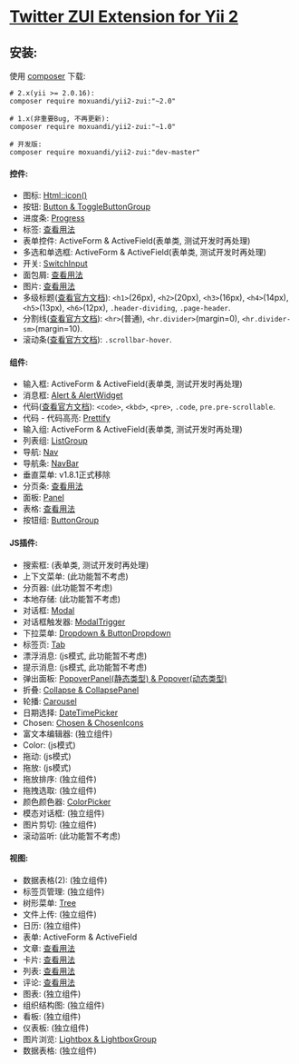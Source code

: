 [Twitter ZUI Extension for Yii 2](http://zui.sexy)
================


安装:
------------
使用 [composer](http://getcomposer.org/download/) 下载:
```
# 2.x(yii >= 2.0.16):
composer require moxuandi/yii2-zui:"~2.0"

# 1.x(非重要Bug, 不再更新):
composer require moxuandi/yii2-zui:"~1.0"

# 开发版:
composer require moxuandi/yii2-zui:"dev-master"
```


#### 控件:
-   图标: [Html::icon()](docs/control-icon.md)
-   按钮: [Button & ToggleButtonGroup](docs/control-button.md)
-   进度条: [Progress](docs/control-progressbar.md)
-   标签: [查看用法](docs/control-label.md)
-   表单控件: ActiveForm & ActiveField(表单类, 测试开发时再处理)
-   多选和单选框: ActiveForm & ActiveField(表单类, 测试开发时再处理)
-   开关: [SwitchInput](docs/control-switch.md)
-   面包屑: [查看用法](docs/control-breadcrumb.md)
-   图片: [查看用法](docs/control-image.md)
-   多级标题([查看官方文档](http://zui.sexy/#control/header)): `<h1>`(26px), `<h2>`(20px), `<h3>`(16px), `<h4>`(14px), `<h5>`(13px), `<h6>`(12px), `.header-dividing`, `.page-header`.
-   分割线([查看官方文档](http://zui.sexy/#control/divider)): `<hr>`(普通), `<hr.divider>`(margin=0), `<hr.divider-sm>`(margin=10).
-   滚动条([查看官方文档](http://zui.sexy/#control/scrollbar)): `.scrollbar-hover`.

#### 组件:
-   输入框: ActiveForm & ActiveField(表单类, 测试开发时再处理)
-   消息框: [Alert & AlertWidget](docs/component-alert.md)
-   代码([查看官方文档](http://zui.sexy/#component/code)): `<code>`, `<kbd>`, `<pre>`, `.code`, `pre.pre-scrollable`.
-   代码 - 代码高亮: [Prettify](docs/component-code-prettify.md)
-   输入组: ActiveForm & ActiveField(表单类, 测试开发时再处理)
-   列表组: [ListGroup](docs/component-listgroup.md)
-   导航: [Nav](docs/component-nav.md)
-   导航条: [NavBar](docs/component-navbar.md)
-   垂直菜单: v1.8.1正式移除
-   分页条: [查看用法](docs/component-pager.md)
-   面板: [Panel](docs/component-panel.md)
-   表格: [查看用法](docs/component-table.md)
-   按钮组: [ButtonGroup](docs/component-buttongroup.md)

#### JS插件:
-   搜索框: (表单类, 测试开发时再处理)
-   上下文菜单: (此功能暂不考虑)
-   分页器: (此功能暂不考虑)
-   本地存储: (此功能暂不考虑)
-   对话框: [Modal](docs/javascript-modal.md)
-   对话框触发器: [ModalTrigger](docs/javascript-modaltrigger.md)
-   下拉菜单: [Dropdown & ButtonDropdown](docs/javascript-dropdown.md)
-   标签页: [Tab](docs/javascript-tab.md)
-   漂浮消息: (js模式, 此功能暂不考虑)
-   提示消息: (js模式, 此功能暂不考虑)
-   弹出面板: [PopoverPanel(静态类型) & Popover(动态类型)](docs/javascript-popover.md)
-   折叠: [Collapse & CollapsePanel](docs/javascript-collapse.md)
-   轮播: [Carousel](docs/javascript-carousel.md)
-   日期选择: [DateTimePicker](docs/javascript-datetimepicker.md)
-   Chosen: [Chosen & ChosenIcons](docs/javascript-chosen.md)
-   富文本编辑器: (独立组件)
-   Color: (js模式)
-   拖动: (js模式)
-   拖放: (js模式)
-   拖放排序: (独立组件)
-   拖拽选取: (独立组件)
-   颜色颜色器: [ColorPicker](docs/javascript-colorpicker.md)
-   模态对话框: (独立组件)
-   图片剪切: (独立组件)
-   滚动监听: (此功能暂不考虑)

#### 视图:
-   数据表格(2): (独立组件)
-   标签页管理: (独立组件)
-   树形菜单: [Tree](docs/view-tree.md)
-   文件上传: (独立组件)
-   日历: (独立组件)
-   表单: ActiveForm & ActiveField
-   文章: [查看用法](docs/view-article.md)
-   卡片: [查看用法](docs/view-card.md)
-   列表: [查看用法](docs/view-list.md)
-   评论: [查看用法](docs/view-comment.md)
-   图表: (独立组件)
-   组织结构图: (独立组件)
-   看板: (独立组件)
-   仪表板: (独立组件)
-   图片浏览: [Lightbox & LightboxGroup](docs/view-lightbox.md)
-   数据表格: (独立组件)

